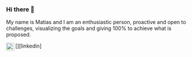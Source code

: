 ### Hi there 👋

My name is Matías and I am an enthusiastic person, proactive and open to challenges, visualizing the goals and giving 100% to achieve what is proposed.

[<img align="left" alt="Matias Maidana | LinkedIn" width="22px" src="https://cdn.jsdelivr.net/npm/simple-icons@v3/icons/linkedin.svg" />][linkedin]

